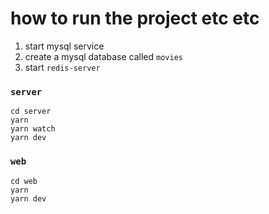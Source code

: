 # how to run the project etc etc
1. start mysql service
2. create a mysql database called `movies`
3. start `redis-server`

### `server`
```
cd server
yarn
yarn watch
yarn dev
```
### `web`
```
cd web
yarn
yarn dev
```

